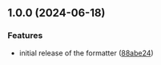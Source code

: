 ## 1.0.0 (2024-06-18)

### Features

* initial release of the formatter ([88abe24](https://gitlab.com/gitlab-formatters/stylelint-formatter-gitlab/commit/88abe247f66a7897d3f7c7b6bc8d94f9fdf20c6d))
